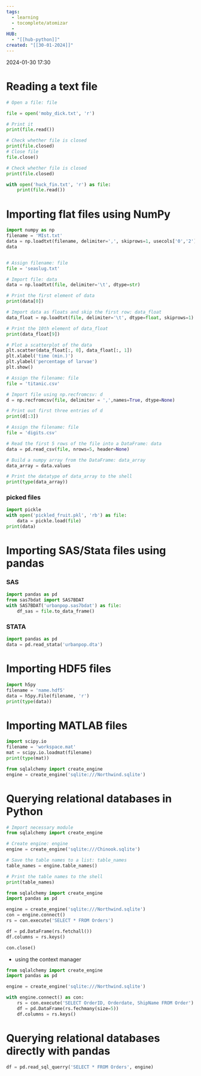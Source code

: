 ```yaml
---
tags:
  - learning
  - tocomplete/atomizar
  - 
HUB:
  - "[[hub-python]]"
created: "[[30-01-2024]]"
---
```

2024-01-30  17:30

# Reading a text file

```python
# Open a file: file

file = open('moby_dick.txt', 'r')

# Print it
print(file.read())

# Check whether file is closed
print(file.closed)
# Close file
file.close()

# Check whether file is closed
print(file.closed)
```


```python
with open('huck_fin.txt', 'r') as file:
	print(file.read())
```


# Importing flat files using NumPy

```python
import numpy as np
filename = 'MIst.txt'
data = np.loadtxt(filename, delimiter=',', skiprows=1, usecols['0','2'])
data
```



```python

# Assign filename: file
file = 'seaslug.txt'

# Import file: data
data = np.loadtxt(file, delimiter='\t', dtype=str)

# Print the first element of data
print(data[0])

# Import data as floats and skip the first row: data_float
data_float = np.loadtxt(file, delimiter='\t', dtype=float, skiprows=1)

# Print the 10th element of data_float
print(data_float[9])

# Plot a scatterplot of the data
plt.scatter(data_float[:, 0], data_float[:, 1])
plt.xlabel('time (min.)')
plt.ylabel('percentage of larvae')
plt.show()
```

```python
# Assign the filename: file
file = 'titanic.csv'

# Import file using np.recfromcsv: d
d = np.recfromcsv(file, delimiter = ',',names=True, dtype=None)

# Print out first three entries of d
print(d[:3])
```


```python
# Assign the filename: file
file = 'digits.csv'

# Read the first 5 rows of the file into a DataFrame: data
data = pd.read_csv(file, nrows=5, header=None)

# Build a numpy array from the DataFrame: data_array
data_array = data.values

# Print the datatype of data_array to the shell
print(type(data_array))
```

### picked files

```python
import pickle
with open('pickled_fruit.pkl', 'rb') as file:
	data = pickle.load(file)
print(data)
```


# Importing SAS/Stata files using pandas

### SAS
```python
import pandas as pd
from sas7bdat import SAS7BDAT
with SAS7BDAT('urbanpop.sas7bdat') as file:
	df_sas = file.to_data_frame()
```

### STATA
```python
import pandas as pd
data = pd.read_stata('urbanpop.dta')
```


# Importing HDF5 files

```python
import h5py
filename = 'name.hdf5'
data = h5py.File(filename, 'r')
print(type(data))
```

# Importing MATLAB files
```python
import scipy.io
filename = 'workspace.mat'
mat = scipy.io.loadmat(filename)
print(type(mat))
```

```python
from sqlalchemy import create_engine
engine = create_engine('sqlite:///Northwind.sqlite')

```
# Querying relational databases in Python

```python
# Import necessary module
from sqlalchemy import create_engine

# Create engine: engine
engine = create_engine('sqlite:///Chinook.sqlite')

# Save the table names to a list: table_names
table_names = engine.table_names()

# Print the table names to the shell
print(table_names)
```


```python
from sqlalchemy import create_engine
import pandas as pd

engine = create_engine('sqlite:///Northwind.sqlite')
con = engine.connect()
rs = con.execute('SELECT * FROM Orders')

df = pd.DataFrame(rs.fetchall())
df.columns = rs.keys()

con.close()
```

- using the context manager

```python
from sqlalchemy import create_engine
import pandas as pd

engine = create_engine('sqlite:///Northwind.sqlite')

with engine.connect() as con:
	rs = con.execute('SELECT OrderID, Orderdate, ShipName FROM Order')
	df = pd.DataFrame(rs.fechmany(size=5))
	df.columns = rs.keys()

```

# Querying relational databases directly with pandas

```python
df = pd.read_sql_querry('SELECT * FROM Orders', engine)
```
